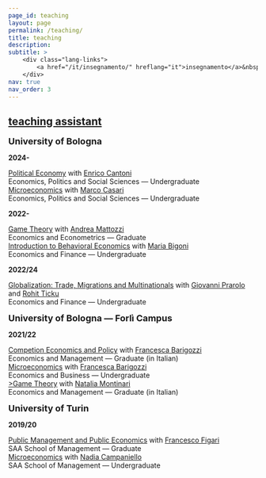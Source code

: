 ```yaml
---
page_id: teaching
layout: page
permalink: /teaching/
title: teaching
description:
subtitle: >
    <div class="lang-links">
        <a href="/it/insegnamento/" hreflang="it">insegnamento</a>&nbsp;|&nbsp;<a href="/es/docencia/" hreflang="es">docencia</a>
    </div>
nav: true
nav_order: 3
---
```


<div class="projects">
  <a href="javascript:void(0);" onclick="toggleVisibility('content-1')">
    <h2 class="category">
      <i class="fa-solid fa-chevron-right fa-2xs rotated" id="chevron-content-1"></i>
      <span>teaching assistant</span>
    </h2>
  </a>
</div>

<div id="content-1" class="toggle-section expanded">

<p><b style="font-size:Large;">University of Bologna</b></p>

<p><b>2024-</b></p>

  <div class="teaching-entry indented">
   <div class="teaching-entry__row teaching-entry__row--title">
      <div class="teaching-entry__content">
          <a href='https://www.unibo.it/it/studiare/dottorati-master-specializzazioni-e-altra-formazione/insegnamenti/insegnamento/2024/468855'>Political Economy</a> with <a href='https://www.unibo.it/sitoweb/enrico.cantoni'>Enrico Cantoni</a>
      </div>
   </div>
   <div class="teaching-entry__row teaching-entry__row--course">
      <div class="teaching-entry__course-text">
        Economics, Politics and Social Sciences — Undergraduate
      </div>
    </div>
  </div>

  <div class="teaching-entry indented">
   <div class="teaching-entry__row teaching-entry__row--title">
      <div class="teaching-entry__content">
          <a href='https://www.unibo.it/it/studiare/dottorati-master-specializzazioni-e-altra-formazione/insegnamenti/insegnamento/2024/502710'>Microeconomics</a> with <a href='https://www.unibo.it/sitoweb/marco.casari'>Marco Casari</a>
      </div>
   </div>
   <div class="teaching-entry__row teaching-entry__row--course">
      <div class="teaching-entry__course-text">
        Economics, Politics and Social Sciences — Undergraduate
      </div>
    </div>
  </div>

<p><b>2022-</b></p>

  <div class="teaching-entry indented">
   <div class="teaching-entry__row teaching-entry__row--title">
      <div class="teaching-entry__content">
          <a href='https://www.unibo.it/it/studiare/dottorati-master-specializzazioni-e-altra-formazione/insegnamenti/insegnamento/2024/491971'>Game Theory</a> with <a href='https://www.unibo.it/sitoweb/andrea.mattozzi'>Andrea Mattozzi</a>
      </div>
   </div>
   <div class="teaching-entry__row teaching-entry__row--course">
      <div class="teaching-entry__course-text">
        Economics and Econometrics — Graduate
      </div>
    </div>
  </div>

  <div class="teaching-entry indented">
   <div class="teaching-entry__row teaching-entry__row--title">
      <div class="teaching-entry__content">
          <a href='https://www.unibo.it/it/studiare/dottorati-master-specializzazioni-e-altra-formazione/insegnamenti/insegnamento/2024/467276'>Introduction to Behavioral Economics</a> with <a href='https://www.unibo.it/sitoweb/maria.bigoni'>Maria Bigoni</a>
      </div>
   </div>
   <div class="teaching-entry__row teaching-entry__row--course">
      <div class="teaching-entry__course-text">
        Economics and Finance — Undergraduate
      </div>
    </div>
  </div>

<p><b>2022/24</b></p>

<div class="teaching-entry indented">
   <div class="teaching-entry__row teaching-entry__row--title">
      <div class="teaching-entry__content">
          <a href='https://www.unibo.it/it/studiare/dottorati-master-specializzazioni-e-altra-formazione/insegnamenti/insegnamento/2023/422038'>Globalization: Trade, Migrations and Multinationals</a> with <a href='https://www.unibo.it/sitoweb/giovanni.prarolo'>Giovanni Prarolo</a> and <a href='https://www.unibo.it/sitoweb/rohit.ticku'>Rohit Ticku</a>
      </div>
   </div>
   <div class="teaching-entry__row teaching-entry__row--course">
      <div class="teaching-entry__course-text">
        Economics and Finance — Undergraduate
      </div>
    </div>
  </div>

<p><b style="font-size:Large;">University of Bologna — Forlì Campus</b></p>

<p><b>2021/22</b></p>

  <div class="teaching-entry indented">
   <div class="teaching-entry__row teaching-entry__row--title">
      <div class="teaching-entry__content">
          <a href='https://www.unibo.it/it/studiare/dottorati-master-specializzazioni-e-altra-formazione/insegnamenti/insegnamento/2021/413556'>Competion Economics and Policy</a> with <a href='https://www.unibo.it/sitoweb/francesca.barigozzi'>Francesca Barigozzi</a>
      </div>
   </div>
   <div class="teaching-entry__row teaching-entry__row--course">
      <div class="teaching-entry__course-text">
        Economics and Management — Graduate (in Italian)
      </div>
    </div>
  </div>

  <div class="teaching-entry indented">
   <div class="teaching-entry__row teaching-entry__row--title">
      <div class="teaching-entry__content">
          <a href='https://www.unibo.it/it/studiare/dottorati-master-specializzazioni-e-altra-formazione/insegnamenti/insegnamento/2021/413375'>Microeconomics</a> with <a href='https://www.unibo.it/sitoweb/francesca.barigozzi'>Francesca Barigozzi</a>
      </div>
   </div>
   <div class="teaching-entry__row teaching-entry__row--course">
      <div class="teaching-entry__course-text">
        Economics and Business — Undergraduate
      </div>
    </div>
  </div>

  <div class="teaching-entry indented">
   <div class="teaching-entry__row teaching-entry__row--title">
      <div class="teaching-entry__content">
          <a href='https://www.unibo.it/it/studiare/dottorati-master-specializzazioni-e-altra-formazione/insegnamenti/insegnamento/2021/413555'>>Game Theory</a> with <a href='https://www.unibo.it/sitoweb/natalia.montinari2'>Natalia Montinari</a>
      </div>
   </div>
   <div class="teaching-entry__row teaching-entry__row--course">
      <div class="teaching-entry__course-text">
         Economics and Management — Graduate (in Italian)
      </div>
    </div>
  </div>

<p><b style="font-size:Large;">University of Turin</b></p>

<p><b>2019/20</b></p>

  <div class="teaching-entry indented">
   <div class="teaching-entry__row teaching-entry__row--title">
      <div class="teaching-entry__content">
          <a href='https://www.business-management.unito.it/do/storicocorsi.pl/Show?_id=qeeh_1920'>Public Management and Public Economics</a> with <a href='https://www.management.unito.it/do/docenti.pl/Alias?francesco.figari#tab-profilo'>Francesco Figari</a>
      </div>
   </div>
   <div class="teaching-entry__row teaching-entry__row--course">
      <div class="teaching-entry__course-text">
        SAA School of Management — Graduate
      </div>
    </div>
  </div>

  <div class="teaching-entry indented">
   <div class="teaching-entry__row teaching-entry__row--title">
      <div class="teaching-entry__content">
           <a href='https://www.business-management.unito.it/do/storicocorsi.pl/Show?_id=wwm1_1920'>Microeconomics</a> with <a href='https://www.esomas.unito.it/do/docenti.pl/Alias?nadia.campaniello#tab-profilo'>Nadia Campaniello</a>
      </div>
   </div>
   <div class="teaching-entry__row teaching-entry__row--course">
      <div class="teaching-entry__course-text">
        SAA School of Management — Undergraduate
      </div>
    </div>
  </div>

</div>
